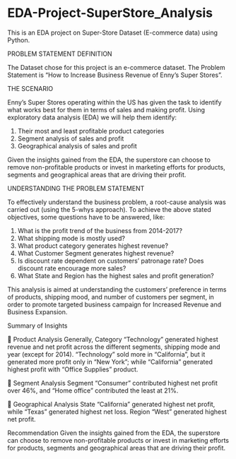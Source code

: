 # EDA-Project-SuperStore_Analysis
This is an EDA project on Super-Store Dataset (E-commerce data) using Python. 

PROBLEM STATEMENT DEFINITION

The Dataset chose for this project is an e-commerce dataset. The Problem Statement is “How to Increase Business Revenue of Enny’s Super Stores”.

THE SCENARIO

Enny’s Super Stores operating within the US has given the task to identify what works best for them in terms of sales and making profit. 
Using exploratory data analysis (EDA) we will help them identify:

1. Their most and least profitable product categories
2. Segment analysis of sales and profit
3. Geographical analysis of sales and profit

Given the insights gained from the EDA, the superstore can choose to remove non-profitable products or invest in marketing efforts for products, segments 
and geographical areas that are driving their profit.

UNDERSTANDING THE PROBLEM STATEMENT

To effectively understand the business problem, a root-cause analysis was carried out (using the 5-whys approach). To achieve the above stated objectives, 
some questions have to be answered, like:

1.	What is the profit trend of the business from 2014-2017?
2.	What shipping mode is mostly used?
3.	What product category generates highest revenue?
4.	What Customer Segment generates highest revenue?
5.	Is discount rate dependent on customers’ patronage rate? Does discount rate encourage more sales?
6.	What State and Region has the highest sales and profit generation?

This analysis is aimed at understanding the customers’ preference in terms of products, shipping mood, and number of customers per segment, in order to promote 
targeted business campaign for Increased Revenue and Business Expansion.

Summary of Insights

	 Product Analysis
Generally, Category “Technology” generated highest revenue and net profit across the different segments, shipping mode and year (except for 2014).
“Technology” sold more in “California”, but it generated more profit only in “New York”; while “California” generated highest profit with “Office Supplies” product.

	 Segment Analysis
Segment “Consumer” contributed highest net profit over 46%, and “Home office” contributed the least at 21%.

	 Geographical Analysis
State “California” generated highest net profit, while “Texas” generated highest net loss. Region “West” generated highest net profit.

Recommendation
Given the insights gained from the EDA, the superstore can choose to remove non-profitable products or invest in marketing efforts for products, 
segments and geographical areas that are driving their profit.

